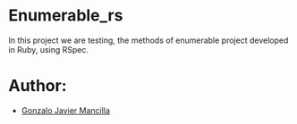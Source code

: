 # Enumerable_rs
In this project we are testing, the methods of enumerable project developed in Ruby, using RSpec. 
# Author:
<ul>
  <li> <a href="http://github.com/gonjavi">Gonzalo Javier Mancilla </a></li>
</ul>
